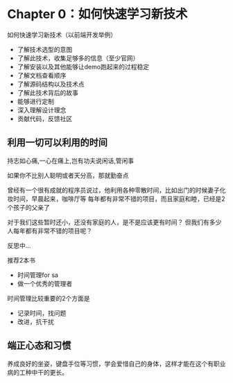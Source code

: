 Chapter 0：如何快速学习新技术
===========

如何快速学习新技术（以前端开发举例）

- 了解技术选型的意图
- 了解此技术，收集足够多的信息（至少官网）
- 了解安装以及其他能够让demo跑起来的过程稳定
- 了解文档查看顺序
- 了解源码结构以及技术点
- 了解此技术背后的故事
- 能够进行定制
- 深入理解设计理念
- 贡献代码，反馈社区


## 利用一切可以利用的时间

持志如心痛,一心在痛上,岂有功夫说闲话,管闲事

如果你不比别人聪明或者天分高，那就勤奋点

曾经有一个很有成就的程序员说过，他利用各种零散时间，比如出门的时候妻子化妆时间，早晨起来，咖啡厅等
每年都有非常不错的项目，而且家庭和睦，已经是2个孩子的父亲了

对于我们这些暂时还小，还没有家庭的人，是不是应该更有时间？
但我们有多少人每年都有非常不错的项目呢？

反思中...

推荐2本书 

- 时间管理for sa
- 做一个优秀的管理者

时间管理比较重要的2个方面是

- 记录时间，找问题
- 改进，抗干扰


## 端正心态和习惯

养成良好的坐姿，键盘手位等习惯，学会爱惜自己的身体，这样才能在这个有职业病的工种中干的更长。